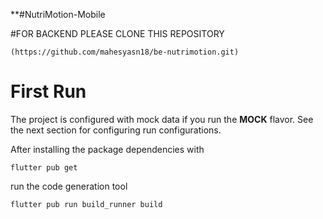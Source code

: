 **#NutriMotion-Mobile

#FOR BACKEND PLEASE CLONE THIS REPOSITORY
```
(https://github.com/mahesyasn18/be-nutrimotion.git)
```

# First Run

The project is configured with mock data if you run the **MOCK** flavor. See the next section for configuring run configurations.

After installing the package dependencies with 

```
flutter pub get
```

run the code generation tool 

```
flutter pub run build_runner build
```

